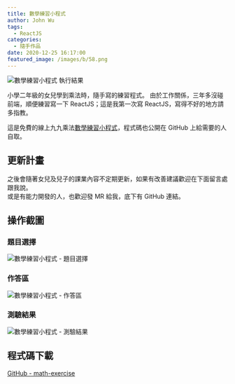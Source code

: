 ```yaml
---
title: 數學練習小程式
author: John Wu
tags:
  - ReactJS
categories:
  - 隨手作品
date: 2020-12-25 16:17:00
featured_image: /images/b/58.png
---
```

![數學練習小程式 執行結果](/images/b/58.png)

小學二年級的女兒學到乘法時，隨手寫的練習程式。
由於工作關係，三年多沒碰前端，順便練習寫一下 ReactJS；這是我第一次寫 ReactJS，寫得不好的地方請多指教。

這是免費的線上九九乘法[數學練習小程式](https://math-exercise.johnwu.cc/)，程式碼也公開在 GitHub 上給需要的人自取。  

<!-- more -->

## 更新計畫

之後會隨著女兒及兒子的課業內容不定期更新，如果有改善建議歡迎在下面留言處跟我說。  
或是有能力開發的人，也歡迎發 MR 給我，底下有 GitHub 連結。  

## 操作截圖

### 題目選擇

![數學練習小程式 - 題目選擇](/images/b/57.png)

### 作答區

![數學練習小程式 - 作答區](/images/b/58.png)

### 測驗結果

![數學練習小程式 - 測驗結果](/images/b/59.png)

## 程式碼下載

[GitHub - math-exercise](https://github.com/johnwu1114/math-exercise)